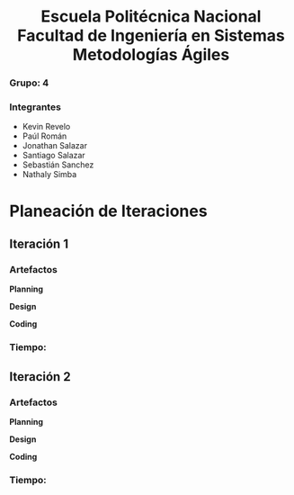 <h1 align="center">
    Escuela Politécnica Nacional<br>
    Facultad de Ingeniería en Sistemas<br>
    Metodologías Ágiles<br>
</h1>

### Grupo: 4

### Integrantes
- Kevin Revelo
- Paúl Román
- Jonathan Salazar
- Santiago Salazar
- Sebastián Sanchez
- Nathaly Simba

# Planeación de Iteraciones

## Iteración 1


### Artefactos
**Planning**


**Design**


**Coding**


### Tiempo:


## Iteración 2


### Artefactos
**Planning**

  
**Design**


**Coding**

### Tiempo:
